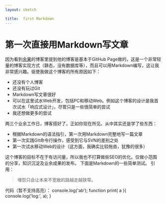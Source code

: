 ```yaml
---
layout: sketch

title:  first Markdown
---
```


# 第一次直接用Markdown写文章

因为看到[余果](http://yuguo.us)的博客里提到他的博客是基本于GitHub Page做的，这是一个非常轻量的博客实现方式（静态，没有数据库等），而且可以用Markdown编写，这让我非常感兴趣。驱使我做这个博客的所有原因如下：
+ 还没有个人博客
+ 还没有玩过Git
+ Markdown写文章很好
+ 可以在这里试水Web开发，包括PC和移动Web。例如这个博客的设计是我首次试水「响应式设计」，尽管只是一些很简单的尝试
+ 我还想做更多的尝试

两三个业余工作日，博客搭好了，正如你现在所见。从中其实还是学了些东西：

+ 根据Markdown的语法指引，第一次用Markdown完整地写一篇文章
+ 第一次实践Git命令行操作，感受到它与SVN的差别之处
+ 第一次试水移动Web的设计（这方面，我确实比较拖沓，犹豫的很多）

这个博客的目标不在于有访问量，所以我也不打算做些SEO的优化。仅做小范围的分享，知识沉淀及业余成果的发布。
下面是Markdown的一些简单测试。
引用：
> 埋怨只会让本来不宽敞的路越走越狭窄。

代码（暂不支持高亮）：
    console.log('ab');
    function print( a ){
      console.log('log:', a);
    }

